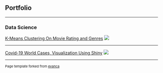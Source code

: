 ## Portfolio

---

### Data Science

[K-Means Clustering On Movie Rating and Genres](/sample_page)
<img src="images/dummy_thumbnail.jpg?raw=true"/>

---
[Covid-19 World Cases, Visualization Using Shiny](/pdf/sample_presentation.pdf)
<img src="images/dummy_thumbnail.jpg?raw=true"/>



---
<p style="font-size:11px">Page template forked from <a href="https://github.com/evanca/quick-portfolio">evanca</a></p>
<!-- Remove above link if you don't want to attibute -->
